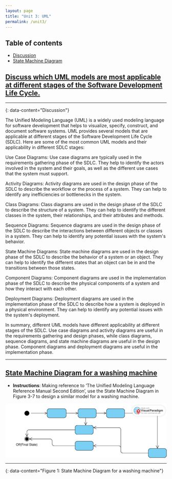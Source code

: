 ```yaml
---
layout: page
title: "Unit 3: UML"
permalink: /unit3/
---
```


## Table of contents
- [Discussion](#discuss-which-uml-models-are-most-applicable-at-different-stages-of-the-software-development-life-cycle)
- [State Machine Diagram](#state-machine-diagram-for-a-washing-machine)

## [Discuss which UML models are most applicable at different stages of the Software Development Life Cycle.](#discuss-which-uml-models-are-most-applicable-at-different-stages-of-the-software-development-life-cycle)

---
{: data-content="Discussion"}

The Unified Modeling Language (UML) is a widely used modeling language for software development that helps to visualize, specify, construct, and document software systems. UML provides several models that are applicable at different stages of the Software Development Life Cycle (SDLC). Here are some of the most common UML models and their applicability in different SDLC stages:

Use Case Diagrams: Use case diagrams are typically used in the requirements gathering phase of the SDLC. They help to identify the actors involved in the system and their goals, as well as the different use cases that the system must support.

Activity Diagrams: Activity diagrams are used in the design phase of the SDLC to describe the workflow or the process of a system. They can help to identify any inefficiencies or bottlenecks in the system.

Class Diagrams: Class diagrams are used in the design phase of the SDLC to describe the structure of a system. They can help to identify the different classes in the system, their relationships, and their attributes and methods.

Sequence Diagrams: Sequence diagrams are used in the design phase of the SDLC to describe the interactions between different objects or classes in a system. They can help to identify any potential issues with the system's behavior.

State Machine Diagrams: State machine diagrams are used in the design phase of the SDLC to describe the behavior of a system or an object. They can help to identify the different states that an object can be in and the transitions between those states.

Component Diagrams: Component diagrams are used in the implementation phase of the SDLC to describe the physical components of a system and how they interact with each other.

Deployment Diagrams: Deployment diagrams are used in the implementation phase of the SDLC to describe how a system is deployed in a physical environment. They can help to identify any potential issues with the system's deployment.

In summary, different UML models have different applicability at different stages of the SDLC. Use case diagrams and activity diagrams are useful in the requirements gathering and design phases, while class diagrams, sequence diagrams, and state machine diagrams are useful in the design phase. Component diagrams and deployment diagrams are useful in the implementation phase.

---
## [State Machine Diagram for a washing machine](#state-machine-diagram-for-a-washing-machine)
- <b>Instructions</b>: Making reference to ‘The Unified Modeling Language Reference Manual Second Edition’, use the State Machine Diagram in Figure 3-7 to design a similar model for a washing machine.

![state machine](/assets/images/washing_state_machine.svg)

---
{: data-content="Figure 1: State Machine Diagram for a washing machine"}